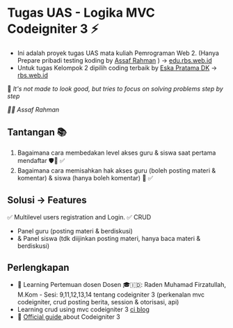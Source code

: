 # Tugas UAS - Logika MVC Codeigniter 3 ⚡️ 

- Ini adalah proyek tugas UAS mata kuliah Pemrograman Web 2. (Hanya Prepare pribadi testing koding by [Assaf Rahman](https://github.com/afrahman23/ciblog-edukasi) ) -> [edu.rbs.web.id](/https://edu.rbs.web.id/)
- Untuk tugas Kelompok 2 dipilih coding terbaik by [Eska Pratama DK](https://github.com/afrahman23/uaspemweb2) -> [rbs.web.id](https://rbs.web.id/)

🎯 _It's not made to look good, but tries to focus on solving problems step by step_

_👨‍💻 Assaf Rahman_
  
## Tantangan 📚
1. Bagaimana cara membedakan level akses guru & siswa saat pertama mendaftar 🛡🔐 ✅
2. Bagaimana cara memisahkan hak akses guru (boleh posting materi & komentar) & siswa (hanya boleh komentar) 📝 ✅


## Solusi -> Features
✅ Multilevel users registration and Login.
✅ CRUD
 - Panel guru (posting materi & berdiskusi) 
 - & Panel siswa (tdk diijinkan posting materi, hanya baca materi & berdiskusi)

## Perlengkapan
- 📖 Learning Pertemuan dosen Dosen 🎓🇮🇩: Raden Muhamad Firzatullah, M.Kom - Sesi: 9,11,12,13,14 tentang codeigniter 3 (perkenalan mvc codeigniter, crud posting berita, session & otorisasi, api)
- Learning crud using mvc codeigniter 3 [ci blog](https://github.com/bradtraversy/ciblog) 
- 📕 [Official guide ](https://www.codeigniter.com/userguide3/tutorial/static_pages.html) about Codeigniter 3


